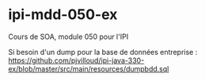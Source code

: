 # ipi-mdd-050-ex
Cours de SOA, module 050 pour l'IPI

Si besoin d'un dump pour la base de données entreprise : 
https://github.com/pjvilloud/ipi-java-330-ex/blob/master/src/main/resources/dumpbdd.sql
